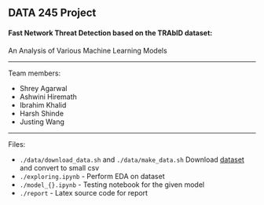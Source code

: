 ## DATA 245 Project
#### Fast Network Threat Detection based on the TRAbID dataset:
An Analysis of Various Machine Learning Models

---

Team members:
- Shrey Agarwal
- Ashwini Hiremath
- Ibrahim Khalid
- Harsh Shinde
- Justing Wang

---

Files:
- `./data/download_data.sh` and `./data/make_data.sh` Download [dataset](https://secplab.ppgia.pucpr.br/?q=trabid) and convert to small csv
- `./exploring.ipynb` - Perform EDA on dataset
- `./model_{}.ipynb` - Testing notebook for the given model
- `./report` - Latex source code for report

